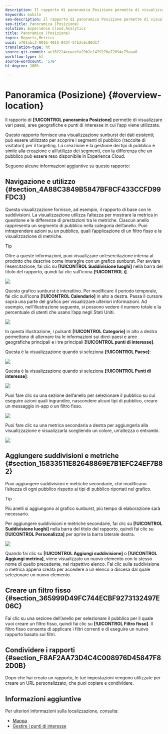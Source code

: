 ```yaml
---
description: Il rapporto di panoramica Posizione permette di visualizzare vari paesi, aree geografiche e punti di interesse in cui l’app viene utilizzata.
keywords: mobile
seo-description: Il rapporto di panoramica Posizione permette di visualizzare vari paesi, aree geografiche e punti di interesse in cui l’app viene utilizzata.
seo-title: Panoramica (Posizione)
solution: Experience Cloud,Analytics
title: Panoramica (Posizione)
topic: Reports,Metrics
uuid: a701abc3-001b-4015-843f-5fb2c6c80d17
translation-type: ht
source-git-commit: ae16f224eeaeefa29b2e1479270a72694c79aaa0
workflow-type: ht
source-wordcount: '578'
ht-degree: 100%

---
```



# Panoramica (Posizione) {#overview-location}

Il rapporto di **[!UICONTROL panoramica Posizione]** permette di visualizzare vari paesi, aree geografiche e punti di interesse in cui l’app viene utilizzata.

Questo rapporto fornisce una visualizzazione sunburst dei dati esistenti; può essere utilizzato per scoprire i segmenti di pubblico (raccolte di visitatori) per il targeting. La creazione e la gestione dei tipi di pubblico è simile alla creazione e all’utilizzo dei segmenti, con la differenza che un pubblico può essere reso disponibile in Experience Cloud.

Seguono alcune informazioni aggiuntive su questo rapporto:

## Navigazione e utilizzo {#section_4A88C3849B5847BF8CF433CCFD99FDC3}

Questa visualizzazione fornisce, ad esempio, il rapporto di base con le suddivisioni. La visualizzazione utilizza l’altezza per mostrare la metrica in questione e le differenze di prestazioni tra le metriche. Ciascun anello rappresenta un segmento di pubblico nella categoria dell’anello. Puoi intraprendere azioni su un pubblico, quali l’applicazione di un filtro fisso e la visualizzazione di metriche.

>[!TIP]
>
>Oltre a queste informazioni, puoi visualizzare un’esercitazione interna al prodotto che descrive come interagire con un grafico sunburst. Per avviare l’esercitazione, fai clic su **[!UICONTROL Suddivisione luoghi]** nella barra del titolo del rapporto, quindi fai clic sull’icona **[!UICONTROL i]**.

![](assets/location.png)

Questo grafico sunburst è interattivo. Per modificare il periodo temporale, fai clic sull’icona **[!UICONTROL Calendario]** in alto a destra. Passa il cursore sopra una parte del grafico per visualizzare ulteriori informazioni. Ad esempio, nell’illustrazione seguente, si possono vedere il numero totale e la percentuale di utenti che usano l’app negli Stati Uniti.

![](assets/location_mouse.png)

In questa illustrazione, i pulsanti **[!UICONTROL Categorie]** in alto a destra permettono di alternare tra le informazioni sui dieci paesi e aree geografiche principali e i tre principali **[!UICONTROL punti di interesse]**.

Questa è la visualizzazione quando si seleziona **[!UICONTROL Paese]**:

![](assets/location_countries.png)

Questa è la visualizzazione quando si seleziona **[!UICONTROL Punti di interesse]**:

![](assets/location_poi.png)

Puoi fare clic su una sezione dell’anello per selezionare il pubblico su cui eseguire azioni quali ingrandire, nascondere alcuni tipi di pubblico, creare un messaggio in-app o un filtro fisso.

![](assets/location_aud.png)

Puoi fare clic su una metrica secondaria a destra per aggiungerla alla visualizzazione e visualizzarla scegliendo un colore, un’altezza o entrambi.

![](assets/location_secondary.png)

## Aggiungere suddivisioni e metriche {#section_15833511E82648869E7B1EFC24EF7B82}

Puoi aggiungere suddivisioni e metriche secondarie, che modificano l’altezza di ogni pubblico rispetto ai tipi di pubblico riportati nel grafico.

>[!TIP]
>
>Più anelli si aggiungono al grafico sunburst, più tempo di elaborazione sarà necessario.

Per aggiungere suddivisioni e metriche secondarie, fai clic su **[!UICONTROL Suddivisione luoghi]** nella barra del titolo del rapporto, quindi fai clic su **[!UICONTROL Personalizza]** per aprire la barra laterale destra.

![](assets/location_rail.png)

Quando fai clic su **[!UICONTROL Aggiungi suddivisione]** o **[!UICONTROL Aggiungi metrica]**, viene visualizzato un nuovo elemento con lo stesso nome di quello precedente, nel rispettivo elenco. Fai clic sulla suddivisione o metrica appena creata per accedere a un elenco a discesa dal quale selezionare un nuovo elemento.

## Creare un filtro fisso {#section_365999D49FC744ECBF9273132497E06C}

Fai clic su una sezione dell’anello per selezionare il pubblico per il quale vuoi creare un filtro fisso, quindi fai clic su **[!UICONTROL Filtro fisso]**. Il filtro fisso consente di applicare i filtri correnti e di eseguire un nuovo rapporto basato sui filtri.

## Condividere i rapporti   {#section_F8AF2AA73D4C4C008976D45847F82D0B}

Dopo che hai creato un rapporto, le tue impostazioni vengono utilizzate per creare un URL personalizzato, che puoi copiare e condividere.

## Informazioni aggiuntive

Per ulteriori informazioni sulla localizzazione, consulta:

* [Mappa](/help/using/location/c-map-points.md)
* [Gestire i punti di interesse](/help/using/location/t-manage-points.md)